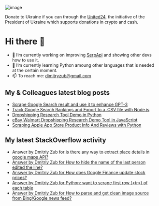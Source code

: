 ![image](https://user-images.githubusercontent.com/78694043/173765763-2ac383da-2612-45c3-b7fc-819728ab8c0d.png)

Donate to Ukraine if you can through the [United24](https://u24.gov.ua/), the initiative of the President of Ukraine which supports donations in crypto and cash.

# Hi there 👋

- 🔭 I’m currently working on improving [SerpApi](https://github.com/serpapi) and showing other devs how to use it.
- 🌱 I’m currently learning Python amoung other languages that is needed at the certain moment.
- 📫 To reach me: dimitryzub@gmail.com


## My & Сolleagues latest blog posts
<!-- BLOG-POST-LIST:START -->
- [Scrape Google Search result and use it to enhance GPT-3](https://serpapi.com/blog/up-to-date-gpt-3-info-with/)
- [Track Google Search Rankings and Export to a .CSV file with Node.js](https://serpapi.com/blog/tracking-google-search-rankings-and-exporting-to-a-csv-file-with-node-js/)
- [Dropshipping Research Tool Demo in Python](https://serpapi.com/blog/dropshipping-research-tool-demo-in-python/)
- [eBay Walmart Dropshipping Research Demo Tool in JavaScript](https://serpapi.com/blog/product-comparison-app-js/)
- [Scraping Apple App Store Product Info And Reviews with Python](https://serpapi.com/blog/scraping-apple-app-store-product-info-and-reviews-with-python/)
<!-- BLOG-POST-LIST:END -->

## My latest StackOverflow activity
<!-- STACKOVERFLOW:START -->
- [Answer by Dmitriy Zub for is there any way to extract place details in google maps API?](https://stackoverflow.com/questions/74600323/is-there-any-way-to-extract-place-details-in-google-maps-api/74713933#74713933)
- [Answer by Dmitriy Zub for How to hide the name of the last person edited the line?](https://stackoverflow.com/questions/74258777/how-to-hide-the-name-of-the-last-person-edited-the-line/74261357#74261357)
- [Answer by Dmitriy Zub for How does Google Finance update stock prices?](https://stackoverflow.com/questions/16485511/how-does-google-finance-update-stock-prices/74042072#74042072)
- [Answer by Dmitriy Zub for Python: want to scrape first row &lpar;&lt;tr&gt;&rpar; of each table](https://stackoverflow.com/questions/74040999/python-want-to-scrape-first-row-tr-of-each-table/74041552#74041552)
- [Answer by Dmitriy Zub for How to parse and get clean image source from Bing/Google news feed?](https://stackoverflow.com/questions/57373536/how-to-parse-and-get-clean-image-source-from-bing-google-news-feed/74040648#74040648)
<!-- STACKOVERFLOW:END -->
